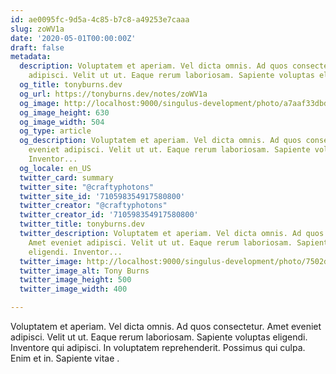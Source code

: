 ```yaml
---
id: ae0095fc-9d5a-4c85-b7c8-a49253e7caaa
slug: zoWV1a
date: '2020-05-01T00:00:00Z'
draft: false
metadata:
  description: Voluptatem et aperiam. Vel dicta omnis. Ad quos consectetur. Amet eveniet
    adipisci. Velit ut ut. Eaque rerum laboriosam. Sapiente voluptas eligendi. Inventor...
  og_title: tonyburns.dev
  og_url: https://tonyburns.dev/notes/zoWV1a
  og_image: http://localhost:9000/singulus-development/photo/a7aaf33dbd0b584a47dea1fc1b3a9bbf.jpeg
  og_image_height: 630
  og_image_width: 504
  og_type: article
  og_description: Voluptatem et aperiam. Vel dicta omnis. Ad quos consectetur. Amet
    eveniet adipisci. Velit ut ut. Eaque rerum laboriosam. Sapiente voluptas eligendi.
    Inventor...
  og_locale: en_US
  twitter_card: summary
  twitter_site: "@craftyphotons"
  twitter_site_id: '710598354917580800'
  twitter_creator: "@craftyphotons"
  twitter_creator_id: '710598354917580800'
  twitter_title: tonyburns.dev
  twitter_description: Voluptatem et aperiam. Vel dicta omnis. Ad quos consectetur.
    Amet eveniet adipisci. Velit ut ut. Eaque rerum laboriosam. Sapiente voluptas
    eligendi. Inventor...
  twitter_image: http://localhost:9000/singulus-development/photo/7502d1526646abf03deb056888635686.jpeg
  twitter_image_alt: Tony Burns
  twitter_image_height: 500
  twitter_image_width: 400

---
```


Voluptatem et aperiam. Vel dicta omnis. Ad quos consectetur. Amet eveniet adipisci. Velit ut ut. Eaque rerum laboriosam. Sapiente voluptas eligendi. Inventore qui adipisci. In voluptatem reprehenderit. Possimus qui culpa. Enim et in. Sapiente vitae .
